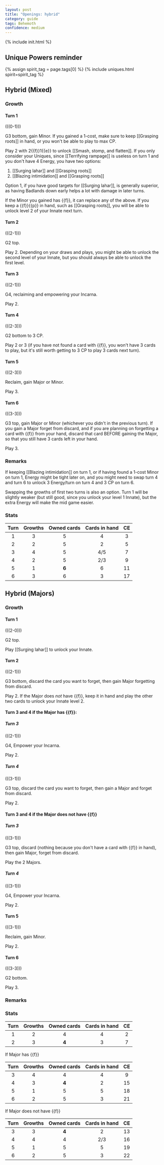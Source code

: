 ```yaml
---  
layout: post  
title: "Openings: hybrid"  
category: guide  
tags: Behemoth
confidence: medium
---
```

{% include init.html %}


## Unique Powers reminder

{% assign spirit_tag = page.tags[0] %}
{% include uniques.html spirit=spirit_tag %}





## Hybrid (Mixed)

### Growth

#### Turn 1

(((0-1)))

G3 bottom, gain Minor. If you gained a 1-cost, make sure to keep [[Grasping roots]] in hand, or you won't be able to play to max CP.

Play 2 with 2{{f}}1{{e}} to unlock [[Smash, stomp, and flatten]]. If you only consider your Uniques, since [[Terrifying rampage]] is useless on turn 1 and you don't have 4 Energy, you have two options:

1. [[Surging lahar]] and [[Grasping roots]]
2. [[Blazing intimidation]] and [[Grasping roots]]

Option 1, if you have good targets for [[Surging lahar]], is generally superior, as having Badlands down early helps a lot with damage in later turns.

If the Minor you gained has {{f}}, it can replace any of the above. If you keep a {{f}}{{p}} in hand, such as [[Grasping roots]], you will be able to unlock level 2 of your Innate next turn.

#### Turn 2

(((2-1)))

G2 top. 

Play 2. Depending on your draws and plays, you might be able to unlock the second level of your Innate, but you should always be able to unlock the first level.

#### Turn 3

(((2-1)))

G4, reclaiming and empowering your Incarna. 

Play 2.

#### Turn 4

(((2-3)))

G2 bottom to 3 CP.

Play 2 or 3 (if you have not found a card with {{f}}, you won't have 3 cards to play, but it's still worth getting to 3 CP to play 3 cards next turn).

#### Turn 5

(((2-3)))

Reclaim, gain Major or Minor.

Play 3.

#### Turn 6

(((3-3)))

G3 top, gain Major or Minor (whichever you didn't in the previous turn). If you gain a Major forget from discard, and if you are planning on forgetting a card with {{f}} from your hand, discard that card BEFORE gaining the Major, so that you still have 3 cards left in your hand.

Play 3.

### Remarks

If keeping [[Blazing intimidation]] on turn 1, or if having found a 1-cost Minor on turn 1, Energy might be tight later on, and you might need to swap turn 4 and turn 6 to unlock 3 Energy/turn on turn 4 and 3 CP on turn 6.

Swapping the growths of first two turns is also an option. Turn 1 will be slightly weaker (but still good, since you unlock your level 1 Innate), but the extra Energy will make the mid game easier.

### Stats

Turn | Growths | Owned cards | Cards in hand | CE
:--: | :--: | :--: | :--: | :--: 
1 | 3 |   5   |   4   | 3
2 | 2 |   5   |   2   | 5
3 | 4 |   5   |  4/5  | 7
4 | 2 |   5   |  2/3  | 9
5 | 1 | **6** |   6   | 11
6 | 3 |   6   |   3   | 17































## Hybrid (Majors)

### Growth

#### Turn 1

(((2-0)))

G2 top.

Play [[Surging lahar]] to unlock your Innate.

#### Turn 2

(((2-1)))

G3 bottom, discard the card you want to forget, then gain Major forgetting from discard.

Play 2. If the Major does *not* have {{f}}, keep it in hand and play the other two cards to unlock your Innate level 2.

#### Turn 3 and 4 if the Major has {{f}}:

##### Turn 3

(((2-1)))

G4, Empower your Incarna.

Play 2.

##### Turn 4

(((3-1)))

G3 top, discard the card you want to forget, then gain a Major and forget from discard.

Play 2.

#### Turn 3 and 4 if the Major does not have {{f}}

##### Turn 3

(((3-1)))

G3 top, discard (nothing because you don't have a card with {{f}} in hand), then gain Major, forget from discard.

Play the 2 Majors.

##### Turn 4

(((3-1)))

G4, Empower your Incarna.

Play 2.


#### Turn 5

(((3-1)))

Reclaim, gain Minor.

Play 2.

#### Turn 6

(((3-3)))

G2 bottom.

Play 3.

### Remarks



### Stats

Turn | Growths | Owned cards | Cards in hand | CE
:--: | :--: | :--: | :--: | :--: 
1 | 2 |   4   |   4   | 2
2 | 3 | **4** |   3   | 7

If Major has {{f}}

Turn | Growths | Owned cards | Cards in hand | CE
:--: | :--: | :--: | :--: | :--:
3 | 4 |   4   |   4   | 9
4 | 3 | **4** |   2   | 15
5 | 1 |   5   |   5   | 18
6 | 2 |   5   |   3   | 21

If Major does not have {{f}}

Turn | Growths | Owned cards | Cards in hand | CE
:--: | :--: | :--: | :--: | :--:
3 | 3 | **4** |   2   | 13
4 | 4 |   4   |  2/3  | 16
5 | 1 |   5   |   5   | 19
6 | 2 |   5   |   3   | 22

